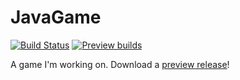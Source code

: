 # JavaGame
[![Build Status](https://drone.io/github.com/SharkChips/JavaGame/status.png)](https://drone.io/github.com/SharkChips/JavaGame/latest)
[![Preview builds](https://img.shields.io/badge/download-preview%20build-orange.svg?style=flat-square)](https://drone.io/github.com/SharkChips/JavaGame/files)


A game I'm working on. Download a [preview release](https://drone.io/github.com/SharkChips/JavaGame/files)!
